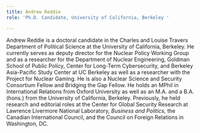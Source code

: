 ```yaml
---
title: Andrew Reddie
role: 'Ph.D. Candidate, University of California, Berkeley '

---
```

Andrew Reddie is a doctoral candidate in the Charles and Louise Travers Department of Political Science at the University of California, Berkeley. He currently serves as deputy director for the Nuclear Policy Working Group and as a researcher for the Department of Nuclear Engineering, Goldman School of Public Policy, Center for Long-Term Cybersecurity, and Berkeley Asia-Pacific Study Center at UC Berkeley as well as a researcher with the Project for Nuclear Gaming. He is also a Nuclear Science and Security Consortium Fellow and Bridging the Gap Fellow. He holds an MPhil in International Relations from Oxford University as well as an M.A. and a B.A. (hons.) from the University of California, Berkeley. Previously, he held research and editorial roles at the Center for Global Security Research at Lawrence Livermore National Laboratory, _Business and Politics,_ the Canadian International Council, and the Council on Foreign Relations in Washington, DC.